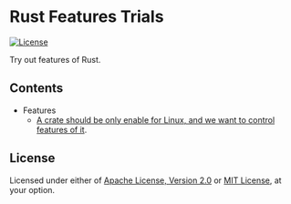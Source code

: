 # Rust Features Trials

[![License]](#license)

Try out features of Rust.

[License]: https://img.shields.io/badge/License-Apache--2.0%20OR%20MIT-blue.svg

## Contents

- Features
  - [A crate should be only enable for Linux, and we want to control features of it](features/features-only-for-specific-targets).

## License

Licensed under either of [Apache License, Version 2.0] or [MIT License], at
your option.

[Apache License, Version 2.0]: LICENSE-APACHE
[MIT License]: LICENSE-MIT
